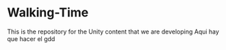 # Walking-Time
This is the repository for the Unity content that we are developing
Aqui hay que hacer el gdd
